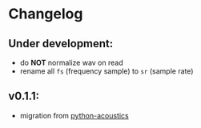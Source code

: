 # Changelog

## Under development:

- do **NOT** normalize wav on read
- rename all `fs` (frequency sample) to `sr` (sample rate)

## v0.1.1:

- migration from [python-acoustics](https://github.com/python-acoustics/python-acoustics)